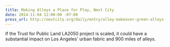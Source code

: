 ```yaml
---
title: Making Alleys a Place for Play, Next City
date: 2014-11-04 12:00:00 -07:00
press_url: http://nextcity.org/daily/entry/alley-makeover-green-alleys-los-angeles
---
```


If the Trust for Public Land LA2050 project is scaled, it could have a substantial impact on Los Angeles' urban fabric and 900 miles of alleys.
